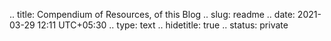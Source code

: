 .. title: Compendium of Resources, of this Blog
.. slug: readme
.. date: 2021-03-29 12:11 UTC+05:30
.. type: text
.. hidetitle: true
.. status: private




